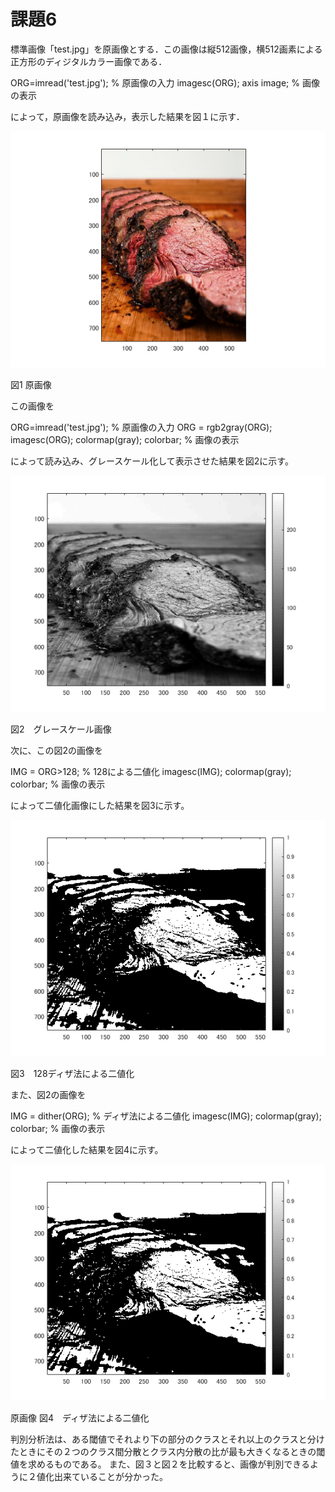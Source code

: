# 課題6
標準画像「test.jpg」を原画像とする．この画像は縦512画像，横512画素による正方形のディジタルカラー画像である．

ORG=imread('test.jpg'); % 原画像の入力
imagesc(ORG); axis image; % 画像の表示

によって，原画像を読み込み，表示した結果を図１に示す．

![原画像](https://github.com/KentarouYamauchi/ec3IPT/blob/master/image/11.png)

図1 原画像

この画像を

ORG=imread('test.jpg'); % 原画像の入力
ORG = rgb2gray(ORG);
imagesc(ORG); colormap(gray); colorbar; % 画像の表示

によって読み込み、グレースケール化して表示させた結果を図2に示す。

![原画像](https://github.com/KentarouYamauchi/ec3IPT/blob/master/image/61.png)


図2　グレースケール画像

次に、この図2の画像を

IMG = ORG>128; % 128による二値化
imagesc(IMG); colormap(gray); colorbar; % 画像の表示

によって二値化画像にした結果を図3に示す。

![原画像](https://github.com/KentarouYamauchi/ec3IPT/blob/master/image/62.png)

図3　128ディザ法による二値化

また、図2の画像を

IMG = dither(ORG); % ディザ法による二値化
imagesc(IMG); colormap(gray); colorbar; % 画像の表示

によって二値化した結果を図4に示す。

![原画像](https://github.com/KentarouYamauchi/ec3IPT/blob/master/image/63.png)

原画像 図4　ディザ法による二値化

判別分析法は、ある閾値でそれより下の部分のクラスとそれ以上のクラスと分けたときにその２つのクラス間分散とクラス内分散の比が最も大きくなるときの閾値を求めるものである。
また、図３と図２を比較すると、画像が判別できるように２値化出来ていることが分かった。
